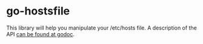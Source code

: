 # go-hostsfile

This library will help you manipulate your /etc/hosts file. A description of
the API [can be found at godoc][godoc].

[godoc]: http://godoc.org/github.com/kevinburke/hostsfile

